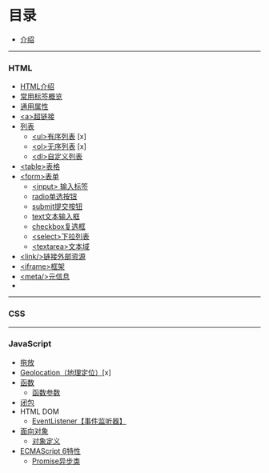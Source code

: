 # 目录

* [介绍](README.md)

----
### HTML
* [HTML介绍](./HTML/intro.md)
* [常用标签概览](./HTML/often-label.md)
* [通用属性](./HTML/general-attributes.md)
* [&lt;a&gt;超链接](./HTML/labels/a.md)
* [列表](javascript:void)
  * [&lt;ul&gt;有序列表]() [x]
  * [&lt;ol&gt;无序列表]() [x]
  * [&lt;dl&gt;自定义列表](./HTML/labels/lists/dl.md)
* [&lt;table&gt;表格](./HTML/labels/table.md)
* [&lt;form&gt;表单](./HTML/labels/forms/form.md)
  * [&lt;input&gt; 输入标签](./HTML/labels/forms/input.md)
  * [radio单选按钮](./HTML/labels/forms/radio.md)
  * [submit提交按钮](./HTML/labels/forms/submit.md)
  * [text文本输入框](./HTML/labels/forms/text.md)
  * [checkbox复选框](./HTML/labels/forms/checkbox.md)
  * [&lt;select&gt;下拉列表](./HTML/labels/forms/select.md)
  * [&lt;textarea&gt;文本域](./HTML/labels/forms/textarea.md)
* [&lt;link/&gt;链接外部资源](./HTML/labels/link.md)
* [&lt;iframe&gt;框架](./HTML/labels/iframe.md)
* [&lt;meta/&gt;元信息](./HTML/labels/meta.md)
* 
----
### CSS

----

### JavaScript

* [拖放](./JavaScript/dragand_drop.md)
* [Geolocation（地理定位）]()[x]
* [函数](javascript:void)
  * [函数参数]()
* [闭包](./JavaScript/function-closures.md)
* HTML DOM
  * [EventListener【事件监听器】](./JavaScript/html-dom/eventlistener.md)
* [面向对象](javascript:void)
  * [对象定义](./JavaScript/obj/intro.md)
* [ECMAScript 6特性](javascript:void)
  * [Promise异步类](./JavaScript/es6/promise.md)